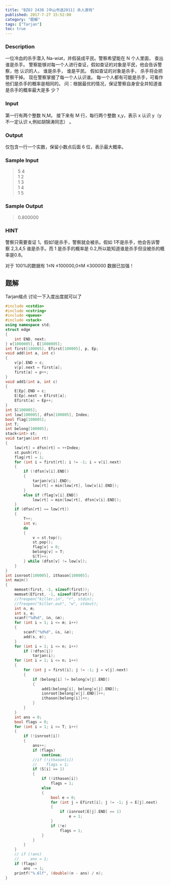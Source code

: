 ```yaml
---
title: "BZOJ 2438 [中山市选2011] 杀人游戏"
published: 2017-7-27 15:52:00
category: "题解"
tags: ["Tarjan"]
toc: true
---
```


### Description

一位冷血的杀手潜入 Na-wiat，并假装成平民。警察希望能在 N 个人里面，
查出谁是杀手。 
警察能够对每一个人进行查证，假如查证的对象是平民，他会告诉警察，他
认识的人， 谁是杀手， 谁是平民。 假如查证的对象是杀手， 杀手将会把警察干掉。 
现在警察掌握了每一个人认识谁。 
每一个人都有可能是杀手，可看作他们是杀手的概率是相同的。 
问：根据最优的情况，保证警察自身安全并知道谁是杀手的概率最大是多
少？
<!--more-->
### Input

第一行有两个整数 N,M。 
接下来有 M 行，每行两个整数 x,y，表示 x 认识 y（y 不一定认识 x,例如胡锦涛同志） 。

### Output

仅包含一行一个实数，保留小数点后面 6 位，表示最大概率。

### Sample Input
>5 4   
1 2   
1 3   
1 4   
1 5   

### Sample Output
>0.800000 
### HINT
警察只需要查证 1。假如1是杀手，警察就会被杀。假如 1不是杀手，他会告诉警
察 2,3,4,5 谁是杀手。而 1 是杀手的概率是 0.2,所以能知道谁是杀手但没被杀的概
率是0.8。  

对于 100%的数据有 1≤N ≤100000,0≤M ≤300000
数据已加强！

## 题解

Tarjan缩点
讨论一下入度出度就可以了

```c++
#include <cstdio>
#include <cstring>
#include <queue>
#include <stack>
using namespace std;
struct edge
{
    int END, next;
} v[1000005], E[1000005];
int first[100005], Efirst[100005], p, Ep;
void add(int a, int c)
{
    v[p].END = c;
    v[p].next = first[a];
    first[a] = p++;
}
void add1(int a, int c)
{
    E[Ep].END = c;
    E[Ep].next = Efirst[a];
    Efirst[a] = Ep++;
}
int S[100005];
int low[100005], dfsn[100005], Index;
bool flag[100005];
int T;
int belong[100005];
stack<int> st;
void tarjan(int rt)
{
    low[rt] = dfsn[rt] = ++Index;
    st.push(rt);
    flag[rt] = 1;
    for (int i = first[rt]; i != -1; i = v[i].next)
    {
        if (!dfsn[v[i].END])
        {
            tarjan(v[i].END);
            low[rt] = min(low[rt], low[v[i].END]);
        }
        else if (flag[v[i].END])
            low[rt] = min(low[rt], dfsn[v[i].END]);
    }
    if (dfsn[rt] == low[rt])
    {
        T++;
        int v;
        do
        {
            v = st.top();
            st.pop();
            flag[v] = 0;
            belong[v] = T;
            S[T]++;
        } while (dfsn[v] != low[v]);
    }
}
int isnroot[100005], ithason[100005];
int main()
{
    memset(first, -1, sizeof(first));
    memset(Efirst, -1, sizeof(Efirst));
    //freopen("killer.in", "r", stdin);
    //freopen("killer.out", "w", stdout);
    int n, m;
    int s, e;
    scanf("%d%d", &n, &m);
    for (int i = 1; i <= m; i++)
    {
        scanf("%d%d", &s, &e);
        add(s, e);
    }
    for (int i = 1; i <= n; i++)
        if (!dfsn[i])
            tarjan(i);
    for (int i = 1; i <= n; i++)
    {
        for (int j = first[i]; j != -1; j = v[j].next)
        {
            if (belong[i] != belong[v[j].END])
            {
                add1(belong[i], belong[v[j].END]);
                isnroot[belong[v[j].END]]++;
                ithason[belong[i]]++;
            }
        }
    }
    int ans = 0;
    bool flags = 0;
    for (int i = 1; i <= T; i++)
    {
        if (!isnroot[i])
        {
            ans++;
            if (flags)
                continue;
            //if (!ithason[i])
            //    flags = 1;
            if (S[i] == 1)
            {
                if (!ithason[i])
                    flags = 1;
                else
                {
                    bool e = 0;
                    for (int j = Efirst[i]; j != -1; j = E[j].next)
                    {
                        if (isnroot[E[j].END] == 1)
                            e = 1;
                    }
                    if (!e)
                        flags = 1;
                }
            }
        }
    }
    // if (!ans)
    //     ans = 1;
    if (flags)
        ans -= 1;
    printf("%.6lf", (double)(n - ans) / n);
}
```